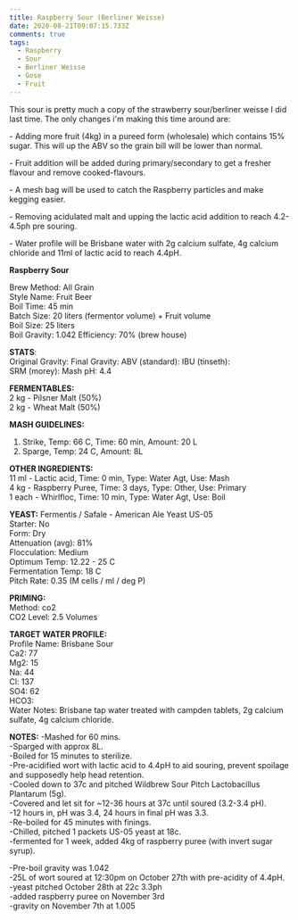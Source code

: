 ```yaml
---
title: Raspberry Sour (Berliner Weisse)
date: 2020-08-21T09:07:15.733Z
comments: true
tags:
  - Raspberry
  - Sour
  - Berliner Weisse
  - Gose
  - Fruit
---
```

This sour is pretty much a copy of the strawberry sour/berliner weisse I did last time. The only changes i'm making this time around are:

\- Adding more fruit (4kg) in a pureed form (wholesale) which contains 15% sugar. This will up the ABV so the grain bill will be lower than normal. 

\- Fruit addition will be added during primary/secondary to get a fresher flavour and remove cooked-flavours. 

\- A mesh bag will be used to catch the Raspberry particles and make kegging easier. 

\- Removing acidulated malt and upping the lactic acid addition to reach 4.2-4.5ph pre souring. 

\- Water profile will be Brisbane water with 2g calcium sulfate, 4g calcium chloride and 11ml of lactic acid to reach 4.4pH. 

**Raspberry Sour**  

Brew Method: All Grain\
Style Name: Fruit Beer\
Boil Time: 45 min\
Batch Size: 20 liters (fermentor volume) + Fruit volume\
Boil Size: 25 liters\
Boil Gravity: 1.042
Efficiency: 70% (brew house)  

**STATS**:\
Original Gravity:
Final Gravity: 
ABV (standard): 
IBU (tinseth):\
SRM (morey): 
Mash pH: 4.4  

**FERMENTABLES:**\
2 kg - Pilsner Malt (50%)\
2 kg - Wheat Malt (50%)  

**MASH GUIDELINES:**

1. Strike, Temp: 66 C, Time: 60 min, Amount: 20 L
2. Sparge, Temp: 24 C, Amount: 8L

**OTHER INGREDIENTS:**\
11 ml - Lactic acid, Time: 0 min, Type: Water Agt, Use: Mash\
4 kg - Raspberry Puree, Time: 3 days, Type: Other, Use: Primary\
1 each - Whirlfloc, Time: 10 min, Type: Water Agt, Use: Boil  

**YEAST:**
Fermentis / Safale - American Ale Yeast US-05\
Starter: No\
Form: Dry\
Attenuation (avg): 81%\
Flocculation: Medium\
Optimum Temp: 12.22 - 25 C\
Fermentation Temp: 18 C\
Pitch Rate: 0.35 (M cells / ml / deg P)  

**PRIMING:**\
Method: co2\
CO2 Level: 2.5 Volumes  

**TARGET WATER PROFILE:**\
Profile Name: Brisbane Sour\
Ca2: 77\
Mg2: 15\
Na: 44\
Cl: 137\
SO4: 62\
HCO3: \
Water Notes:  Brisbane tap water treated with campden tablets, 2g calcium sulfate, 4g calcium chloride.

**NOTES:**
-Mashed for 60 mins.\
-Sparged with approx 8L.\
-Boiled for 15 minutes to sterilize.\
-Pre-acidified wort with lactic acid to 4.4pH to aid souring, prevent spoilage and supposedly help head retention.\
-Cooled down to 37c and pitched Wildbrew Sour Pitch Lactobacillus Plantarum (5g). \
-Covered and let sit for ~12-36 hours at 37c until soured  (3.2-3.4 pH).\
-12 hours in, pH was 3.4, 24 hours in final pH was 3.3. \
-Re-boiled for 45 minutes with finings.\
-Chilled, pitched 1 packets US-05 yeast at 18c.\
-fermented for 1 week, added 4kg of raspberry puree (with invert sugar syrup).   

\-Pre-boil gravity was 1.042\
-25L of wort soured at 12:30pm on October 27th with pre-acidity of 4.4pH.\
-yeast pitched October 28th at 22c 3.3ph \
-added raspberry puree on November 3rd\
-gravity on November 7th at 1.005